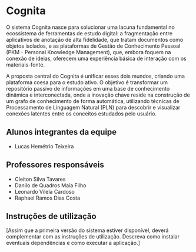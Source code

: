 # Cognita

O sistema Cognita nasce para solucionar uma lacuna fundamental no ecossistema de ferramentas de estudo digital: a fragmentação entre aplicativos de anotação de alta fidelidade, que tratam documentos como objetos isolados, e as plataformas de Gestão de Conhecimento Pessoal (PKM - Personal Knowledge Management), que, embora foquem na conexão de ideias, oferecem uma experiência básica de interação com os materiais-fonte.   

A proposta central do Cognita é unificar esses dois mundos, criando uma plataforma coesa para o estudo ativo. O objetivo é transformar um repositório passivo de informações em uma base de conhecimento dinâmica e interconectada, onde a inovação chave reside na construção de um grafo de conhecimento de forma automática, utilizando técnicas de Processamento de Linguagem Natural (PLN) para descobrir e visualizar conexões latentes entre os conceitos estudados pelo usuário. 


## Alunos integrantes da equipe

* Lucas Hemétrio Teixeira

## Professores responsáveis

* Cleiton Silva Tavares
* Danilo de Quadros Maia Filho
* Leonardo Vilela Cardoso
* Raphael Ramos Dias Costa

## Instruções de utilização

[Assim que a primeira versão do sistema estiver disponível, deverá complementar com as instruções de utilização. Descreva como instalar eventuais dependências e como executar a aplicação.]

